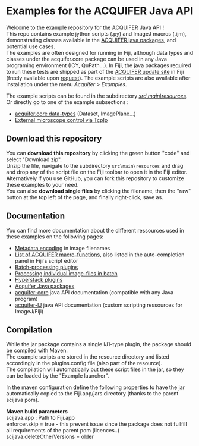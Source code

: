 # Examples for the ACQUIFER Java API  
Welcome to the example repository for the ACQUIFER Java API !  
This repo contains example jython scripts (.py) and ImageJ macros (.ijm), demonstrating classes available in the [ACQUIFER java packages](https://www.acquifer.de/resources/acquifer-java-packages/), and potential use cases.  
The examples are often designed for running in Fiji, although data types and classes under the acquifer.core package can be used in any Java programing environment (ICY, QuPath...). 
In Fiji, the java packages required to run these tests are shipped as part of the [ACQUIFER update site](https://www.acquifer.de/resources/acquifer-fiji-utilities/) in Fiji (freely available upon [request](https://www.acquifer.de/resources/acquifer-fiji-utilities/activate-update-site/)). The example scripts are also available after installation under the menu *Acquifer > Examples*.  

The example scripts can be found in the subdirectory [*src\main\resources*](https://github.com/acquifer/acquifer-IJ-examples/tree/main/src/main/resources).
Or directly go to one of the example subsections : 
- [acquifer.core data-types](https://github.com/acquifer/acquifer-IJ-examples/tree/main/src/main/resources/jython/Data-structure) (Dataset, ImagePlane...)
- [External microscope control via TcpIp](https://github.com/acquifer/acquifer-IJ-examples/tree/main/src/main/resources/jython/TcpIp)



## Download this repository
You can __download this repository__ by clicking the green button "code" and select "Download zip".  
Unzip the file, navigate to the subdirectory `src\main\resources` and drag and drop any of the script file on the Fiji toolbar to open it in the Fiji editor.  
Alternatively if you use GitHub, you can fork this repository to customize these examples to your need.  
You can also __download single files__ by clicking the filename, then the "raw" button at the top left of the page, and finally right-click, save as.  

## Documentation
You can find more documentation about the different ressources used in these examples on the following pages:
- [Metadata encoding](https://www.acquifer.de/metadata/) in image filenames
- [List of ACQUIFER macro-functions](https://acquifer.github.io/acquifer-IJ/acquifer/ij/MacroFunction.html), also listed in the auto-completion panel in Fiji´s script editor
- [Batch-processing plugins](https://www.acquifer.de/fiji-batch-plugins/)
- [Processing individual image-files in batch](https://www.acquifer.de/batch-files/)
- [Hyperstack plugins](https://www.acquifer.de/hyperstack-fiji-plugins/)
- [Acquifer Java packages](https://www.acquifer.de/resources/acquifer-java-packages/)
- [acquifer-core](https://acquifer.github.io/acquifer-core/) java API documentation (compatible with any Java program)
- [acquifer-IJ](https://acquifer.github.io/acquifer-IJ/) java API documentation (custom scripting ressources for ImageJ/Fiji) 


## Compilation  
While the jar package contains a single IJ1-type plugin, the package should be compiled with Maven.  
The example scripts are stored in the resource directory and listed accordingly in the plugins.config file (also part of the resource).  
The compilation will automatically put these script files in the jar, so they can be loaded by the "Example launcher".  

In the maven configuration define the following properties to have the jar automatically copied to the Fiji.app/jars directory (thanks to the parent scijava pom).  

__Maven build parameters__  
scijava.app : Path to Fiji.app  
enforcer.skip = true - this prevent issue since the package does not fullfill all requirements of the parent pom (licences..)  
scijava.deleteOtherVersions = older  
